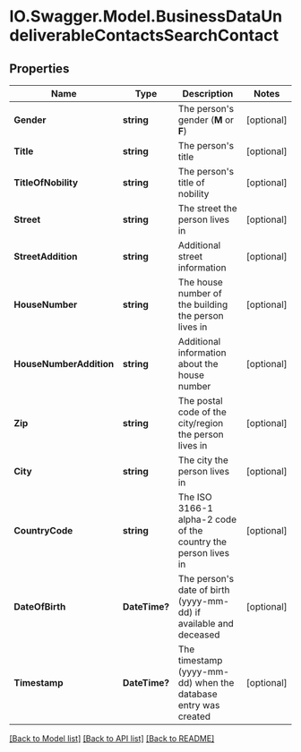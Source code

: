 # IO.Swagger.Model.BusinessDataUndeliverableContactsSearchContact
## Properties

Name | Type | Description | Notes
------------ | ------------- | ------------- | -------------
**Gender** | **string** | The person&#39;s gender (**M** or **F**) | [optional] 
**Title** | **string** | The person&#39;s title | [optional] 
**TitleOfNobility** | **string** | The person&#39;s title of nobility | [optional] 
**Street** | **string** | The street the person lives in | [optional] 
**StreetAddition** | **string** | Additional street information | [optional] 
**HouseNumber** | **string** | The house number of the building the person lives in | [optional] 
**HouseNumberAddition** | **string** | Additional information about the house number | [optional] 
**Zip** | **string** | The postal code of the city/region the person lives in | [optional] 
**City** | **string** | The city the person lives in | [optional] 
**CountryCode** | **string** | The ISO 3166-1 alpha-2 code of the country the person lives in | [optional] 
**DateOfBirth** | **DateTime?** | The person&#39;s date of birth (yyyy-mm-dd) if available and deceased | [optional] 
**Timestamp** | **DateTime?** | The timestamp (yyyy-mm-dd) when the database entry was created | [optional] 

[[Back to Model list]](../README.md#documentation-for-models) [[Back to API list]](../README.md#documentation-for-api-endpoints) [[Back to README]](../README.md)

